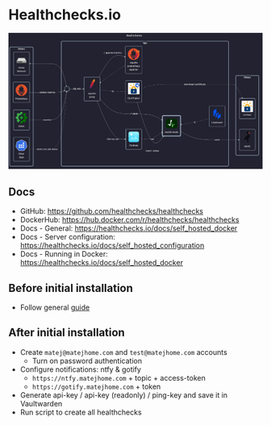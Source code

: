 # Healthchecks.io

![diagram](../../docs/diagrams/out/apps/healthchecks.png)

## Docs

- GitHub: <https://github.com/healthchecks/healthchecks>
- DockerHub: <https://hub.docker.com/r/healthchecks/healthchecks>
- Docs - General: <https://healthchecks.io/docs/self_hosted_docker>
- Docs - Server configuration: <https://healthchecks.io/docs/self_hosted_configuration>
- Docs - Running in Docker: <https://healthchecks.io/docs/self_hosted_docker>

## Before initial installation

- Follow general [guide](../../docs/Checklist%20for%20new%20docker-apps.md)

## After initial installation

- Create `matej@matejhome.com` and `test@matejhome.com` accounts
    - Turn on password authentication
- Configure notifications: ntfy & gotify
    - `https://ntfy.matejhome.com` + topic + access-token
    - `https://gotify.matejhome.com` + token
- Generate api-key / api-key (readonly) / ping-key and save it in Vaultwarden
- Run script to create all healthchecks
